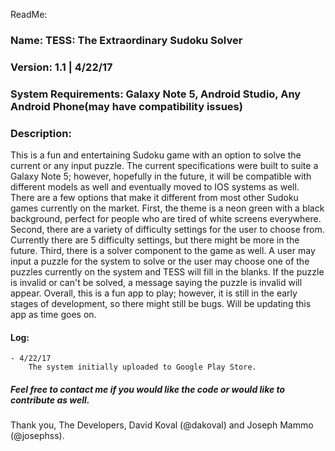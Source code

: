 ReadMe:

### Name: TESS: The Extraordinary Sudoku Solver ###
### Version: 1.1 | 4/22/17 ###
### System Requirements: Galaxy Note 5, Android Studio, Any Android Phone(may have compatibility issues) ### 
### Description:
This is a fun and entertaining Sudoku game with an option to solve the current or any input puzzle. The current specifications were built to suite a Galaxy Note 5; however, hopefully in the future, it will be compatible with different models as well and eventually moved to IOS systems as well. There are a few options that make it different from most other Sudoku games currently on the market. First, the theme is a neon green with a black background, perfect for people who are tired of white screens everywhere. Second, there are a variety of difficulty settings for the user to choose from. Currently there are 5 difficulty settings, but there might be more in the future. Third, there is a solver component to the game as well. A user may input a puzzle for the system to solve or the user may choose one of the puzzles currently on the system and TESS will fill in the blanks. If the puzzle is invalid or can't be solved, a message saying the puzzle is invalid will appear. Overall, this is a fun app to play; however, it is still in the early stages of development, so there might still be bugs. Will be updating this app as time goes on. 
#### Log:
	- 4/22/17 
		The system initially uploaded to Google Play Store.

		
##### Feel free to contact me if you would like the code or would like to contribute as well.

Thank you,
The Developers, David Koval (@dakoval) and Joseph Mammo (@josephss).
